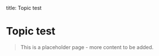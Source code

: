 <frontmatter>
  title: Topic test
</frontmatter>

<br>

# Topic test

> This is a placeholder page - more content to be added.
